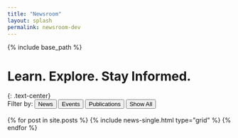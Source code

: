 ```yaml
---
title: "Newsroom"
layout: splash
permalink: newsroom-dev
---
```


{% include base_path %}


<h1 class="page__title">Learn. Explore. Stay Informed.</h1>
{: .text-center}



<div class="button-group filters-button-group">
  <label for="filters-button-group">Filter by: </label>
  <button class="btn btn--inverse btn--news" data-filter=".archive__item-news">News</button>
  <button class="btn btn--inverse btn--events" data-filter=".archive__item-events">Events</button>
  <button class="btn btn--inverse btn--publications" data-filter=".archive__item-publications">Publications</button>
  <button class="btn btn--inverse btn--reset" data-filter="*">Show All</button>

</div>
<br>


<div class="grid__wrapper">
  {% for post in site.posts %}
    {% include news-single.html type="grid" %}
  {% endfor %}
</div>



<script language="JavaScript" type="text/javascript" src="http://localhost:4000/assets/js/main.min.js"></script>


<script>
  

var $grid = $('.grid__wrapper').isotope({
  itemSelector: '.archive__item',
  // set layoutMode
  layoutMode: 'cellsByRow',
  // options for cellsByRow layout mode
  cellsByRow: {
    columnWidth: 200,
    rowHeight: 150
  }
})


// filter functions
var filterFns = {
  // show if number is greater than 50
  // numberGreaterThan50: function() {
  //   var number = $(this).find('.number').text();
  //   return parseInt( number, 10 ) > 50;
  // },
  // show if name ends with -ium
  // ium: function() {
  //   var name = $(this).find('.name').text();
  //   return name.match( /ium$/ );
  // }
};

// bind filter button click
$('.filters-button-group').on( 'click', 'button', function() {
  var filterValue = $( this ).attr('data-filter');
  // use filterFn if matches value
  filterValue = filterFns[ filterValue ] || filterValue;
  $grid.isotope({ filter: filterValue });
});

// bind sort button click
// $('#sorts').on( 'click', 'button', function() {
//   var sortByValue = $(this).attr('data-sort-by');
//   $grid.isotope({ sortBy: sortByValue });
// });

// change is-checked class on buttons
$('.button-group').each( function( i, buttonGroup ) {
  var $buttonGroup = $( buttonGroup );
  $buttonGroup.on( 'click', 'button', function() {
    $buttonGroup.find('.is-checked').removeClass('is-checked');
    $( this ).addClass('is-checked');
  });
});
  



</script>


<style>
/*  .grid__wrapper {
   either of these will work for horizontal Isotope layouts 
  height: 80%;
  height: 480px;
}*/
</style>







